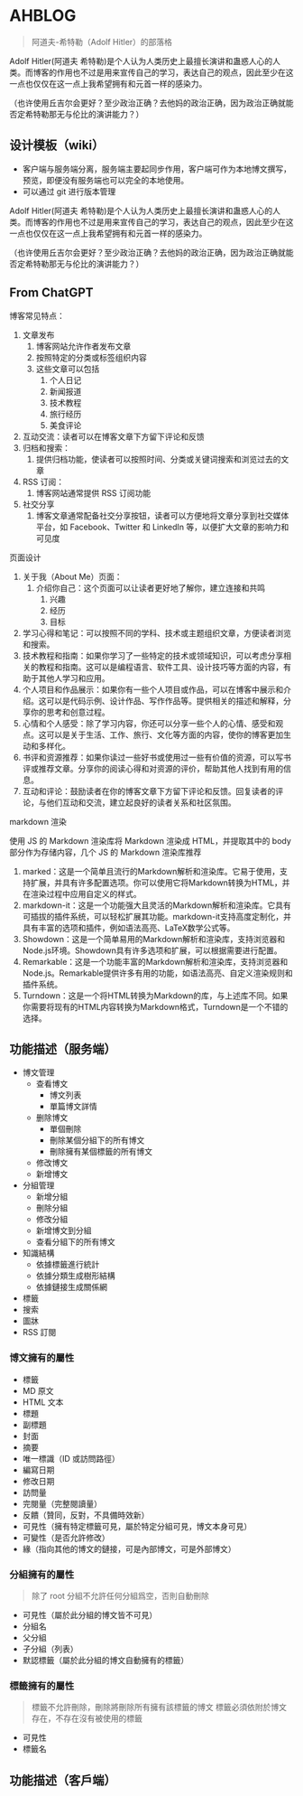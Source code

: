 # AHBLOG

> 阿道夫-希特勒（Adolf Hitler）的部落格

Adolf Hitler(阿道夫 希特勒)是个人认为人类历史上最擅长演讲和蛊惑人心的人类。而博客的作用也不过是用来宣传自己的学习，表达自己的观点，因此至少在这一点也仅仅在这一点上我希望拥有和元首一样的感染力。

（也许使用丘吉尔会更好？至少政治正确？去他妈的政治正确，因为政治正确就能否定希特勒那无与伦比的演讲能力？）

## 设计模板（wiki）

- 客户端与服务端分离，服务端主要起同步作用，客户端可作为本地博文撰写，预览，即便没有服务端也可以完全的本地使用。
- 可以通过 git 进行版本管理

Adolf Hitler(阿道夫 希特勒)是个人认为人类历史上最擅长演讲和蛊惑人心的人类。而博客的作用也不过是用来宣传自己的学习，表达自己的观点，因此至少在这一点也仅仅在这一点上我希望拥有和元首一样的感染力。

（也许使用丘吉尔会更好？至少政治正确？去他妈的政治正确，因为政治正确就能否定希特勒那无与伦比的演讲能力？）

## From ChatGPT

博客常见特点：

1. 文章发布
   1. 博客网站允许作者发布文章
   2. 按照特定的分类或标签组织内容
   3. 这些文章可以包括
      1. 个人日记
      2. 新闻报道
      3. 技术教程
      4. 旅行经历
      5. 美食评论
2. 互动交流：读者可以在博客文章下方留下评论和反馈
3. 归档和搜索：
   1. 提供归档功能，使读者可以按照时间、分类或关键词搜索和浏览过去的文章
4. RSS 订阅：
   1. 博客网站通常提供 RSS 订阅功能
5. 社交分享
   1. 博客文章通常配备社交分享按钮，读者可以方便地将文章分享到社交媒体平台，如 Facebook、Twitter 和 LinkedIn 等，以便扩大文章的影响力和可见度

页面设计

1. 关于我（About Me）页面：
   1. 介绍你自己：这个页面可以让读者更好地了解你，建立连接和共鸣
      1. 兴趣
      2. 经历
      3. 目标
2. 学习心得和笔记：可以按照不同的学科、技术或主题组织文章，方便读者浏览和搜索。
3. 技术教程和指南：如果你学习了一些特定的技术或领域知识，可以考虑分享相关的教程和指南。这可以是编程语言、软件工具、设计技巧等方面的内容，有助于其他人学习和应用。
4. 个人项目和作品展示：如果你有一些个人项目或作品，可以在博客中展示和介绍。这可以是代码示例、设计作品、写作作品等。提供相关的描述和解释，分享你的思考和创意过程。
5. 心情和个人感受：除了学习内容，你还可以分享一些个人的心情、感受和观点。这可以是关于生活、工作、旅行、文化等方面的内容，使你的博客更加生动和多样化。
6. 书评和资源推荐：如果你读过一些好书或使用过一些有价值的资源，可以写书评或推荐文章。分享你的阅读心得和对资源的评价，帮助其他人找到有用的信息。
7. 互动和评论：鼓励读者在你的博客文章下方留下评论和反馈。回复读者的评论，与他们互动和交流，建立起良好的读者关系和社区氛围。

markdown 渲染

使用 JS 的 Markdown 渲染库将 Markdown 渲染成 HTML，并提取其中的 body 部分作为存储内容，几个 JS 的 Markdown 渲染库推荐

1. marked：这是一个简单且流行的Markdown解析和渲染库。它易于使用，支持扩展，并具有许多配置选项。你可以使用它将Markdown转换为HTML，并在渲染过程中应用自定义的样式。
2. markdown-it：这是一个功能强大且灵活的Markdown解析和渲染库。它具有可插拔的插件系统，可以轻松扩展其功能。markdown-it支持高度定制化，并具有丰富的选项和插件，例如语法高亮、LaTeX数学公式等。
3. Showdown：这是一个简单易用的Markdown解析和渲染库，支持浏览器和Node.js环境。Showdown具有许多选项和扩展，可以根据需要进行配置。
4. Remarkable：这是一个功能丰富的Markdown解析和渲染库，支持浏览器和Node.js。Remarkable提供许多有用的功能，如语法高亮、自定义渲染规则和插件系统。
5. Turndown：这是一个将HTML转换为Markdown的库，与上述库不同。如果你需要将现有的HTML内容转换为Markdown格式，Turndown是一个不错的选择。



## 功能描述（服务端）

- 博文管理
  - 查看博文
    - 博文列表
    - 單篇博文詳情
  - 删除博文
    - 單個刪除
    - 刪除某個分組下的所有博文
    - 刪除擁有某個標籤的所有博文
  - 修改博文
  - 新增博文
- 分組管理
  - 新增分組
  - 刪除分組
  - 修改分組
  - 新增博文到分組
  - 查看分組下的所有博文
- 知識結構
  - 依據標籤進行統計
  - 依據分類生成樹形結構
  - 依據鏈接生成關係網
- 標籤
- 搜索
- 圖牀
- RSS 訂閱
<!-- - 留言
  - 留言區開閉
  - 去語義化
  - 防SQL注入
  - 敏感詞過濾
  - 廣告過濾
  - IP 歸屬顯示 -->

### 博文擁有的屬性

- 標籤
- MD 原文
- HTML 文本
- 標題
- 副標題
- 封面
- 摘要
- 唯一標識（ID 或訪問路徑）
- 編寫日期
- 修改日期
- 訪問量
- 完閱量（完整閱讀量）
- 反饋（贊同，反對，不具備時效新）
- 可見性（擁有特定標籤可見，屬於特定分組可見，博文本身可見）
- 可變性（是否允許修改）
- 緣（指向其他的博文的鏈接，可是內部博文，可是外部博文）

### 分組擁有的屬性

> 除了 root 分組不允許任何分組爲空，否則自動刪除

- 可見性（屬於此分組的博文皆不可見）
- 分組名
- 父分組
- 子分組（列表）
- 默認標籤（屬於此分組的博文自動擁有的標籤）

### 標籤擁有的屬性

> 標籤不允許刪除，刪除將刪除所有擁有該標籤的博文
> 標籤必須依附於博文存在，不存在沒有被使用的標籤

- 可見性
- 標籤名

## 功能描述（客戶端）
